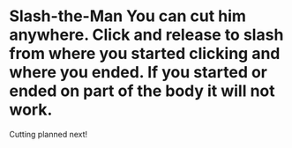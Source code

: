 # Slash-the-Man  You can cut him anywhere. Click and release to slash from where you started clicking and where you ended. If you started or ended on part of the body it will not work.

Cutting planned next!
